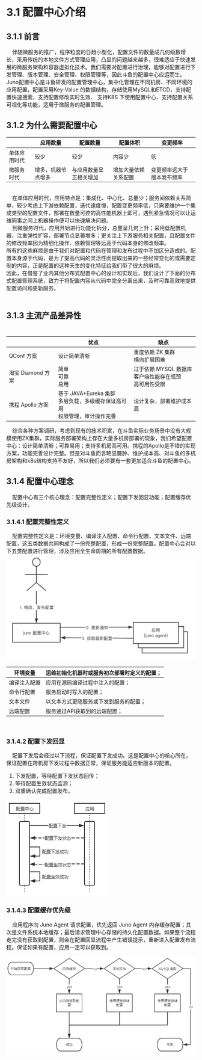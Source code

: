 # 3.1 配置中心介绍


## 3.1.1 前言

    伴随微服务的推广，程序粒度的日趋小型化，配置文件的数量成几何级数增长，采用传统的本地文件方式管理应用，凸显的问题越来越多，很难适应于快速发展的微服务架构和容器虚拟化技术。我们需要对配置进行治理，能够对配置进行下发管理、版本管理、安全管理、权限管理等，因此斗鱼的配置中心应运而生。
 <br />Juno配置中心是斗鱼研发的配置管理中心，集中化管理在不同机房、不同环境的应用配置，配置采用Key-Value 的数据结构，存储使用MySQL和ETCD，支持配置快速搜索，支持配置修改实时生效、 支持K8S 下使用配置中心、支持配置关系可视化等功能，适用于微服务的配置管理。


## 3.1.2 为什么需要配置中心


|   | 应用数量 | 配置数量 | 配置体积 | 变更频率 |
| --- | --- | --- | --- | --- |
| 单体应用时代 | 较少 | 较少 | 内容少 | 低 |
| 微服务时代 | 增多，机器节点增多 | 与应用数量呈正相关增加 | 增加大量依赖关系配置 | 变更频率远大于版本发布频率 |

    <br />    在单体应用时代，应用特点是：集成化、中心化、总量少；服务间依赖关系简单，较少考虑上下游依赖配置，迭代速度慢，配置变更频率低，只需要维护一个集成类型的配置文件，部署在数量可控的高性能机器上即可，遇到紧急情况可以让运维同事之间上机器操作便可以快速解决问题。<br />    到微服务时代，应用开始进行功能化拆分，总量呈几何上升；采用低配置机器，注重弹性扩容，部署节点显著增多；更关注上下游服务相关配置，且配置文件的修改频率因为精细化操作、依赖管理等远高于代码本身的修改频率。<br />所有的这些麻烦是由于我们对配置和代码在管理和发布过程中不加区分造成的。配置本身源于代码，是为了提高代码的灵活性而提取出来的一些经常变化的或需要定制的内容，正是配置的这种天生的变化特征给我们带了很大的麻烦。<br />因此，在借鉴了业内其他分布式配置中心的设计和实现后，我们设计了下面的分布式配置管理系统，致力于将配置内容从代码中完全分离出来，及时可靠高效地提供配置访问和更新服务。<br /> 

## 3.1.3 主流产品差异性<br /><br />

|   | 优点 | 缺点 |
| --- | --- | --- |
| QConf 方案 | 设计简单清晰 | 重度依赖 ZK 集群<br />横向扩展困难 |
| 淘宝 Diamond 方案 | 简单<br />可靠<br />易用 | 过于依赖 MYSQL 数据库<br />客户端性能存在瓶颈<br />高可用性受限 |
| 携程 Apollo 方案 | 基于 JAVA+Eureka 集群<br />多层负载，多级缓存保证高可用<br />权限管理，审计操作完善 | 设计复杂，部署维护成本高 |


    综合各种方案调研，考虑到现有的技术积累，在斗鱼实际业务场景中没有大规模使用ZK集群，实际服务部署架构上存在大量多机房部署的现象，我们希望配置中心：设计简单清晰；可靠易用；支持多机房高可用。携程的Apollo是不错的实现方案，功能完善设计完整。但是对斗鱼而言略显臃肿、维护成本高、对斗鱼的多机房架构和k8s结构支持不友好，所以我们必须要有一套更加适合斗鱼的配置中心。


## 3.1.4 配置中心理念

    配置中心有三个核心理念：配置完整性定义；配置下发回显功能；配置缓存优先级设计。

### 3.1.4.1 配置完整性定义

    配置完整性定义是：环境变量、编译注入配置、命令行配置、文本文件、远端配置，这五类数据共同构成了一份完整配置，形成一份完整配置。配置中心会对以下五类配置进行管理，涉及应用全生命周期的所有配置数据。
![image](../static/juno/config3.1.1.png)

| 环境变量 | 运维初始化机器时或服务初次部署时定义的配置； |
| --- | --- |
| 编译注入配置 | 应用在源码编译过程中注入的配置； |
| 命令行配置 | 服务启动时写入的配置； |
| 文本文件 | 以文本方式更随服务或下发到服务的配置； |
| 远端配置 | 服务通过API获取到的远端配置； |

 
### 3.1.4.2 配置下发回显

    配置下发后会经过以下流程，保证配置下发成功。这是配置中心的核心所在，保证配置在跨机房下发过程中数据正常，保证服务能适应新版本的配置。

1. 下发配置，等待配置下发状态回传；
1. 等待配置生效状态监测；
1. 双重确认完成配置发布。

![image](../static/juno/config3.1.2.png)

### 3.1.4.3 配置缓存优先级	

    应用程序向 Juno Agent 请求配置，优先返回 Juno Agent 内存缓存配置；其次是文件系统本地缓存；最后请求管理中心存储的持久化配置数据。如果整个流程走完没有获取到配置，则会在配置回显流程中产生错误提示，重新进入配置发布流程。保证如果有配置，应用一定可以获取到。

![image](../static/juno/config3.1.3.png)

